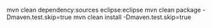 mvn clean dependency:sources eclipse:eclipse
mvn clean package -Dmaven.test.skip=true
mvn clean install -Dmaven.test.skip=true
